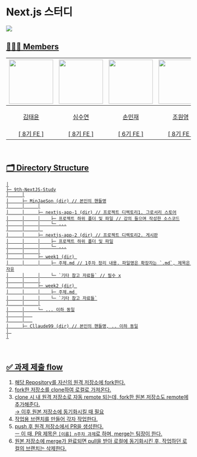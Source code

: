 # Next.js 스터디

<a href="https://splendid-scent-bfc.notion.site/0cd202fbfa3a48388d6834ce581a9122" /><img src="https://img.shields.io/badge/Notion-181717?style=flat-square&logo=notion&logoColor=white" />
<br />

## 💁🏻‍♂️ Members
|                           <a href="https://github.com/Cllaude99"><img src="https://github.com/Cllaude99.png" width=120/></a>                           |                          <a href="https://github.com/letthem"><img src="https://github.com/letthem.png" width=120/></a>                           |                       <a href="https://github.com/MinJaeSon"><img src="https://github.com/MinJaeSon.png" width=120 /></a>                        |                         <a href="https://github.com/WONYOUNG-HC"><img src="https://github.com/WONYOUNG-HC.png" width=120/></a>                          |
|:-----------------------------------------------------------------------------------------------------------:|:-------------------------------------------------------------------------------------------------------:|:-------------------------------------------------------------------------------------------------:|:-------------------------------------------------------------------------------------------------------:|
|                                     <p>김태윤</p>                                     |                                 <p>심수연</p>                                  |                                  <p>손민재</p>                                  |                                   <p>조원영</p>                                    |
| [ 8기 FE ] | [ 8기 FE ] | [ 6기 FE ]  | [ 8기 FE ] |
<br />

## 🗂 Directory Structure
```
│
├─ 9th-NextJS-Study
│     │
│     ├─ MinJaeSon (dir) // 본인의 핸들명
│     │     │
│     │     ├─ nextjs-app-1 (dir) // 프로젝트 디렉토리1. 그로서리 스토어
│     │     │    ├─ 프로젝트 하위 폴더 및 파일 // 강의 들으며 작성한 소스코드
│     │     │    └─ ...
│     │     │ 
│     │     ├─ nextjs-app-2 (dir) // 프로젝트 디렉토리2. 게시판
│     │     │    ├─ 프로젝트 하위 폴더 및 파일
│     │     │    └─ ...
│     │     │
│     │     ├─ week1 (dir) 
│     │     │    ├─ 주제.md // 1주차 정리 내용. 파일명은 확장자는 `.md`, 제목은 자유
│     │     │    └─ `기타 참고 자료들` // 필수 x
│     │     │
│     │     ├─ week2 (dir) 
│     │     │    ├─ 주제.md 
│     │     │    └─ `기타 참고 자료들`
│     │     │
│     │     └─ ... 이하 동일
│     │   
│     │   
│     ├─ Cllaude99 (dir) // 본인의 핸들명, .. 이하 동일
│ 
│
```
<br />

## ✅ 과제 제출 flow
1. 해당 Repository를 자신의 원격 저장소에 fork한다.
2. fork한 저장소를 clone하여 로컬로 가져온다.
3. clone 시 내 원격 저장소로 자동 remote 되는데, fork한 원본 저장소도 remote에 추가해준다.<br />
   → 이후 원본 저장소에 동기화시킬 때 필요
5. 작업용 브랜치를 만들어 각자 작업한다.
6. push 후 원격 저장소에서 PR을 생성한다.<br />
   ㅡ 이 때, PR 제목은 `[이름] n주차 과제`로 하며, merge는 팀장이 한다.
7. 원본 저장소에 merge가 완료되면 pull을 받아 로컬에 동기화시킨 후, 작업하던 로컬의 브랜치는 삭제한다.
